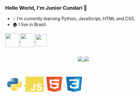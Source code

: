 ### Hello World, I'm Junior Cundari 👋

- 💡 I’m currently learning Python, JavaScript, HTML and CSS.
- 🏠 I live in Brazil.

<section>
  <div>
    <a href="https://www.instagram.com/juniiorcundari/" target="_blank">
      <img align="center" height="45" width="45" src="https://img.icons8.com/fluency/48/000000/instagram-new.png"/>
    </a>
    <a href = "mailto:jrcundari@yahoo.com.br" target="_blank">
      <img align="center" height="45" width="45" src="https://img.icons8.com/color/48/000000/yahoo-mail-app.png">
    </a>
    <a href="https://www.linkedin.com/in/jos%C3%A9-roberto-cundari-junior-a42961129/" target="_blank">
      <img align="center" height="40" width="36" src="https://cdn.jsdelivr.net/gh/devicons/devicon/icons/linkedin/linkedin-original.svg" />
    </a>
  </div>

  ##

  <div align="center">
    <a href="https://github.com/JuniorCundari">
    <img height="180em" src="https://github-readme-stats.vercel.app/api?username=JuniorCundari&show_icons=true&theme=discord_old_blurple&include_all_commits=true&count_private=true"/>
    <img height="180em" src="https://github-readme-stats.vercel.app/api/top-langs/?username=JuniorCundari&langs_count=8&theme=discord_old_blurple"/>
  </div>
  
  ##
  
  <div style="display: inline_block"><br>
    <img align="center" alt="junior-Python" height="50" width="60" src="https://raw.githubusercontent.com/devicons/devicon/master/icons/python/python-original.svg">
    <img align="center" alt="junior-Js" height="50" width="60" src="https://raw.githubusercontent.com/devicons/devicon/master/icons/javascript/javascript-plain.svg">
    <img align="center" alt="junior-HTML" height="50" width="60" src="https://raw.githubusercontent.com/devicons/devicon/master/icons/html5/html5-original.svg">
    <img align="center" alt="junior-CSS" height="50" width="60" src="https://raw.githubusercontent.com/devicons/devicon/master/icons/css3/css3-original.svg">
  </div>
</section>

